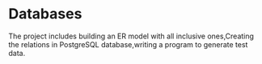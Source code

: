 # Databases
The project includes building an ER model with all inclusive ones,Creating the relations in PostgreSQL database,writing  a program to generate test data.
